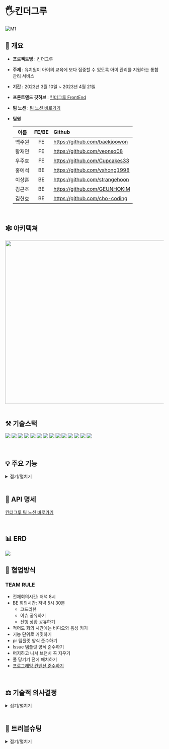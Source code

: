 # 🖐킨더그루
![M1](https://user-images.githubusercontent.com/108935568/232361653-b736e3fa-ff7e-4881-8c40-d72fd7eaac81.png)

## 📝 개요

* **프로젝트명** : 킨더그루

* **주제** : 유치원이 아이의 교육에 보다 집중할 수 있도록 아이 관리를 지원하는 통합 관리 서비스


* **기간** : 2023년 3월 10일 ~ 2023년 4월 21일

* **프론트엔드 깃허브** : [킨더그루 FrontEnd](https://github.com/HangHae-12/Front)
* **팀 노션** : [팀 노션 바로가기](https://www.notion.so/f4e7bbe6c3cb40689064a4c566b91144https://www.notion.so/f4e7bbe6c3cb40689064a4c566b91144)

* **팀원**
 
    | 이름 | FE/BE | Github|
    | :------:| :-----:| :---|
    | 백주원 | FE | https://github.com/baekjoowon |
    | 황재연 | FE | https://github.com/yeonso08 |
    | 우주호 | FE | https://github.com/Cupcakes33 |
    | 홍예석 | BE | https://github.com/yshong1998 |
    | 이상훈 | BE | https://github.com/strangehoon |
    | 김근호 | BE | https://github.com/GEUNHOKIM |
    | 김현호 | BE | https://github.com/cho-coding |
  
</br>

## 🕸 아키텍쳐

<img src = "https://user-images.githubusercontent.com/117654450/234284146-d7c93c77-29a2-4e14-9b31-f54aeef08481.png" height = "520px" width = "920px" allign = "left">

</br>

</br>

## ⚒ 기술스택


<img src="https://img.shields.io/badge/SpringBoot-6DB33F?style=flat&logo=SpringBoot&logoColor=white"/> <img src="https://img.shields.io/badge/Spring Data Jpa-E31E52?style=flat&logo=Spring Data Jpa&logoColor=white"/>
<img src="https://img.shields.io/badge/Querydsl-0096D6?style=flat&logo=Querydsl&logoColor=white"/> <img src="https://img.shields.io/badge/Spring Security-6DB33F?style=flat&logo=Spring Security&logoColor=white"/>
<img src="https://img.shields.io/badge/Redis-DC382D?style=flat&logo=Redis&logoColor=white"/>
<img src="https://img.shields.io/badge/MySql-4479A1?style=flat&logo=MySql&logoColor=white"/>
<img src="https://img.shields.io/badge/Gradle-02303A?style=flat&logo=Gradle&logoColor=white"/>
<img src="https://img.shields.io/badge/Amazon S3-569A31?style=flat&logo=Amazon S3&logoColor=white"/>
<img src="https://img.shields.io/badge/Amazon EC2-FF9900?style=flat&logo=Amazon EC2&logoColor=white"/>
<img src="https://img.shields.io/badge/Amazon RDS-527FFF?style=flat&logo=Amazon RDS&logoColor=white"/>
<img src="https://img.shields.io/badge/GitHub Actions-2088FF?style=flat&logo=GitHub Actions&logoColor=white"/>
<img src="https://img.shields.io/badge/GitHub-181717?style=flat&logo=GitHub&logoColor=white"/>
<img src="https://img.shields.io/badge/NGINX-009639?style=flat&logo=NGNIX&logoColor=white"/>
<img src="https://img.shields.io/badge/Kakao Login-FFCD00?style=flat&logo=Kakao Login&logoColor=white"/>

</br>

## 💡 주요 기능
<details>
<summary>접기/펼치기</summary> </br>

* **1. 간편한 소셜 로그인**

    <img src = "https://user-images.githubusercontent.com/117654450/234538360-395de2cd-afde-4694-b909-0fabd5f39fe2.png" height = "320px" width = "470px">
    <img src = "https://user-images.githubusercontent.com/117654450/235284914-8945089a-5643-40f3-a06f-40d68dbeff14.png" height = "320px" width = "470px"></br>


</br>

* **2. 등하원 관리 서비스**
  * 실시간 등 하원 처리
      
      <img src = "https://user-images.githubusercontent.com/117654450/234483406-32480928-252e-40bf-9e30-ba7aae550a58.png" height = "420px" width = "820px" allign = "left"> </br> 
  
  * 실시간 알림 기능(학부모 등,하원 카톡 전송)
      
      <img src = "https://user-images.githubusercontent.com/117654450/234485164-55a3bfbd-07b6-4648-8e67-67708bf4bd6a.png" height = "370px" width = "260px">
  </br>
  
* **3. 출결 관리 서비스**
  * 월별 출석부(+ 엑셀 내보내기 기능)
      
      <img src = "https://user-images.githubusercontent.com/117654450/234496232-5cc71f84-11ab-4cf9-a0d1-228c82a7bfdd.png" height = "420px" width = "820px" allign = "left"></br>
 
  * 일별 출석부(+ 엑셀 내보내기 기능)
      
      <img src = "https://user-images.githubusercontent.com/117654450/234496601-2e95a9a9-14e8-49d7-a1ad-41dbe0d74961.png" height = "420px" width = "820px" allign = "left"></br>
  
  * 결석 신청 및 취소
       
      <img src = "https://user-images.githubusercontent.com/117654450/234487420-9492853d-fe34-4d4c-aba9-d7665709fef2.png" height = "420px" width = "820px" allign = "left">
</br>
  
* **4. 유치원 운영관리 서비스**
  * 반 별 갤러리
  
      <img src = "https://user-images.githubusercontent.com/117654450/234488736-479d07fc-b259-4d1c-a7a8-eb84a61ee138.png" height = "420px" width = "820px" allign = "left"></br>
      <img src="https://user-images.githubusercontent.com/117654450/234500749-a0a09263-3985-4839-b843-f08a9a660134.png" height="370px" width="260px" style="margin-right: 120px;"/></br>

  * 아이 정보 열람
      
      <img src = "https://user-images.githubusercontent.com/117654450/234489012-69b8e02f-4d70-4be0-9bad-f868d3305490.png" height = "420px" width = "820px" allign = "left">  
      <img src = "https://user-images.githubusercontent.com/117654450/234502045-2190f05b-2e8e-4615-a0f9-ef5c8a3752f9.png" height = "370px" width = "260px" allign = "left">

</details>

</br>

## 📝 API 명세

[킨더그루 팀 노션 바로가기](https://www.notion.so/f4e7bbe6c3cb40689064a4c566b91144)

</br>

## 📊 ERD

<img src = "https://user-images.githubusercontent.com/106438992/235306217-5bf8b84b-f0c2-4235-9827-557dd182c917.png" allign = "left"> 


## 🤝 협업방식

### TEAM RULE
- 전체회의시간: 저녁 8시
- BE 회의시간: 저녁 5시 30분
   - 코드리뷰
   - 이슈 공유하기
   - 진행 상황 공유하기 
- 적어도 회의 시간에는 비디오와 음성 키기
- 기능 단위로 커밋하기
- pr 템플릿 양식 준수하기
- Issue 템플릿 양식 준수하기
- 머지하고 나서 브랜치 꼭 지우기
- 풀 당기기 전에 패치하기
- [프로그래밍 컨벤션 준수하기](https://www.notion.so/f4e7bbe6c3cb40689064a4c566b91144)


</br>

## ⚖️ 기술적 의사결정
<details>
<summary>접기/펼치기</summary>
</br>

| 기술 | 선택지 | 이유 |
| :------: | :--- | :--- |
| Redis    | 1. DB 저장<br>2. Redis | 유치원이라는 특성상, 선생님이 접속을 오래 하고 있기 때문에 Refresh Token이 필요하다고 생각이 들었다. <br> Refresh Token을 DB에 저장 해서 사용을 해도 되지만, 그렇게 되면 스케줄러를 사용해서 직접 만료 된 Refresh Token을 삭제 해줘야 하기도 하고 , 캐시인 Redis가 더 가볍고 속도도 빠르고 TTL을 통해서 자동으로 삭제도 가능하기 때문에 Redis를 적용 해보기로 했다.|
| ImageIO | 1. Marvin open source Library 2. Graphics2D 3. ImageIO | 처음에는 이미지를 S3에 업로드만 했기 때문에 별도의 이미지에 대한 처리를 하지 않았지만, 이미지를 리사이징해야 할 필요성이 생기면서 이미지 리사이징 방법을 고민해야 했다. 가장 먼저 Marvin open source Library를 사용해 리사이징했지만 이미지가 심해게 도트화되는 문제와 프로젝트 전체 용량보다 marvin 라이브러리의 용량이 약 3배 더 컸으며, 처리 성능 저하 문제도 있었다. 따라서 java.awt 패키지의 Graphics2D 클래스를 이용해 별도의 라이브러리 추가 사용 없이 구현을 해 보았지만 성능은 개선되었지만 도트화가 더욱 심각해지는 문제가 있었다. 따라서 Graphics2D 대신 ImageIO클래스를 이용해 리사이징하는 방법을 채택했다. 도트화가 아예 없는 것은 아니었지만 다른 2개의 방법에 비해 정도가 낮았으며 별도의 라이브러리 설치도 필요없었고, 성능도 Graphics2D와 큰 차이를 보이지 않았기 때문이다. |
| 카카오 알림 기능 | 1. 프론트엔드에서 알림 구현 </br> 2. 백엔드에서 알림 구현 | 프론트엔드, 백엔드 모두 카카오 알림 기능을 구현할 수 있지만 다음과 같은 이유로 백엔드에서 처리하기로 했다. </br> 1. 트랜잭션 </br> 단순 카카오 알림 기능 뿐만 아니라 아이의 등하원 상태도 바뀌어야 하므로 프론트엔드에서 처리 시 카카오 알림 메시지 API 뿐만 아니라 등하원 상태 변경 API도 필요했다. 하지만 서버에서는 API 하나로 같은 트랜잭션에서 처리할 수 있다. 이로인해 카카오 알림 기능과 등하원 상태 변경을 묶어서 일관성을 보장할 수 있었다. </br> 2. 보안</br> 카카오 메시지 API를 사용하는 경우, 보안상 중요한 kakaoId와 AccessToken이 필요하다. 이를 프론트엔드에서 처리하면, 이 정보가 브라우저에서 노출되거나 탈취될 수 있다. 따라서 백엔드에서 처리하면, 안전한 환경에서 이 정보들을 처리할 수 있다.|
| 복잡한 동적 쿼리 작성 | 1. JPA 쿼리 메서드 </br> 2. @Query </br> 3. QueryDSL | 기존의 JPA 쿼리 메서드는 동적 쿼리를 작성하는데 한계가 있었다. 그래서 스프링 데이터 JPA의 @Query를 사용하려 했다. @Query도 동적 쿼리 작성이 가능하므로 좋은 대안이라고 생각했으나 그래도 주어진 문제에 적용하기에는 고려해야 할 조건이 너무 많다고 생각했다. 무엇보다도 가독성이 너무 떨어져 유지보수하기 어렵다고 생각했다. 반면 QueryDSL의 where 다중 파라미터 방식은 주어진 문제의 조건들을 동적으로 커스튬할 수 있을 거라 생각했다. 이 외에도 컴파일 에러를 잡을 수 있을 뿐만 아니라 @Query보다 쿼리 자체의 가독성이 훨씬 좋다는 점도 QueryDSL을 도입한 이유였다.

</details>

</br>

## 🔨 트러블슈팅
<details>
<summary>접기/펼치기</summary>

- [회원 가입 시, 단일 테이블 전략과 맞지 않는 문제](https://github.com/HangHae-12/back/wiki/%ED%9A%8C%EC%9B%90-%EA%B0%80%EC%9E%85-%EC%8B%9C,-%EB%8B%A8%EC%9D%BC-%ED%85%8C%EC%9D%B4%EB%B8%94-%EC%A0%84%EB%9E%B5%EA%B3%BC-%EB%A7%9E%EC%A7%80-%EC%95%8A%EB%8A%94-%EB%AC%B8%EC%A0%9C)
- [미세먼지API Dto에 기본생성자를 추가해도 존재하지 않다는 오류](https://github.com/HangHae-12/back/wiki/%EB%AF%B8%EC%84%B8%EB%A8%BC%EC%A7%80API-Dto%EC%97%90-%EA%B8%B0%EB%B3%B8%EC%83%9D%EC%84%B1%EC%9E%90%EB%A5%BC-%EC%B6%94%EA%B0%80%ED%95%B4%EB%8F%84-%EC%A1%B4%EC%9E%AC%ED%95%98%EC%A7%80-%EC%95%8A%EB%8B%A4%EB%8A%94-%EC%98%A4%EB%A5%98)
